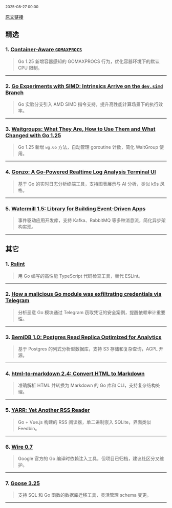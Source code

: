 <sub>2025-08-27 00:00</sub>


[原文链接](https://golangweekly.com/issues/567)


## 精选

### 1. [Container-Aware `GOMAXPROCS`](https://golangweekly.com/link/173329/rss)
> Go 1.25 新增容器感知的 GOMAXPROCS 行为，优化容器环境下的默认 CPU 限制。

---

### 2. [Go Experiments with SIMD: Intrinsics Arrive on the `dev.simd` Branch](https://golangweekly.com/link/173331/rss)
> Go 实验分支引入 AMD SIMD 指令支持，提升高性能计算场景下的执行效率。

---

### 3. [Waitgroups: What They Are, How to Use Them and What Changed with Go 1.25](https://golangweekly.com/link/173336/rss)
> Go 1.25 新增 `wg.Go` 方法，自动管理 goroutine 计数，简化 WaitGroup 使用。

---

### 4. [Gonzo: A Go-Powered Realtime Log Analysis Terminal UI](https://golangweekly.com/link/173341/rss)
> 基于 Go 的实时日志分析终端工具，支持图表展示与 AI 分析，类似 k9s 风格。

---

### 5. [Watermill 1.5: Library for Building Event-Driven Apps](https://golangweekly.com/link/173343/rss)
> 事件驱动应用开发库，支持 Kafka、RabbitMQ 等多种消息流，简化异步架构实现。

---

## 其它

### 1. [Rslint](https://golangweekly.com/link/173334/rss)
> 用 Go 编写的高性能 TypeScript 代码检查工具，替代 ESLint。

---

### 2. [How a malicious Go module was exfiltrating credentials via Telegram](https://golangweekly.com/link/173335/rss)
> 分析恶意 Go 模块通过 Telegram 窃取凭证的安全案例，提醒依赖审计重要性。

---

### 3. [BemiDB 1.0: Postgres Read Replica Optimized for Analytics](https://golangweekly.com/link/173346/rss)
> 基于 Postgres 的列式分析型数据库，支持 S3 存储和复杂查询，AGPL 开源。

---

### 4. [html-to-markdown 2.4: Convert HTML to Markdown](https://golangweekly.com/link/173347/rss)
> 准确解析 HTML 并转换为 Markdown 的 Go 库和 CLI，支持复杂结构处理。

---

### 5. [YARR: Yet Another RSS Reader](https://golangweekly.com/link/173349/rss)
> Go + Vue.js 构建的 RSS 阅读器，单二进制嵌入 SQLite，界面类似 Feedbin。

---

### 6. [Wire 0.7](https://golangweekly.com/link/173351/rss)
> Google 官方的 Go 编译时依赖注入工具，但项目已归档，建议社区分叉维护。

---

### 7. [Goose 3.25](https://golangweekly.com/link/173364/rss)
> 支持 SQL 和 Go 函数的数据库迁移工具，灵活管理 schema 变更。

---
    
